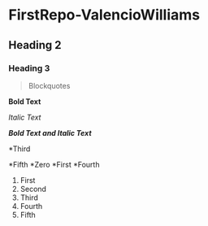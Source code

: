 # FirstRepo-ValencioWilliams
## Heading 2
### Heading 3
> Blockquotes

**Bold Text** 

*Italic Text*

**_Bold Text and Italic Text_**

*Third

*Fifth
*Zero
*First
*Fourth

1. First
2. Second
3. Third
4. Fourth
5. Fifth
